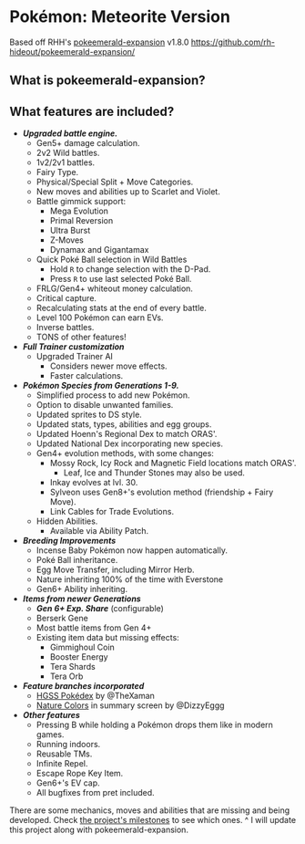 # Pokémon: Meteorite Version

Based off RHH's [pokeemerald-expansion](https://github.com/rh-hideout/pokeemerald-expansion) v1.8.0 https://github.com/rh-hideout/pokeemerald-expansion/

## What is pokeemerald-expansion?

## What features are included?
- ***Upgraded battle engine.***
    - Gen5+ damage calculation.
    - 2v2 Wild battles.
    - 1v2/2v1 battles.
    - Fairy Type.
    - Physical/Special Split + Move Categories.
    - New moves and abilities up to Scarlet and Violet.
    - Battle gimmick support:
        - Mega Evolution
        - Primal Reversion
        - Ultra Burst
        - Z-Moves
        - Dynamax and Gigantamax
    - Quick Poké Ball selection in Wild Battles
        - Hold `R` to change selection with the D-Pad.
        - Press `R` to use last selected Poké Ball.
    - FRLG/Gen4+ whiteout money calculation.
    - Critical capture.
    - Recalculating stats at the end of every battle.
    - Level 100 Pokémon can earn EVs.
    - Inverse battles.
    - TONS of other features!
- ***Full Trainer customization***
    - Upgraded Trainer AI
        - Considers newer move effects.
        - Faster calculations.
- ***Pokémon Species from Generations 1-9.***
    - Simplified process to add new Pokémon.
    - Option to disable unwanted families.
    - Updated sprites to DS style.
    - Updated stats, types, abilities and egg groups.
    - Updated Hoenn's Regional Dex to match ORAS'.
    - Updated National Dex incorporating new species.
    - Gen4+ evolution methods, with some changes:
        - Mossy Rock, Icy Rock and Magnetic Field locations match ORAS'.
            - Leaf, Ice and Thunder Stones may also be used.
        - Inkay evolves at lvl. 30.
        - Sylveon uses Gen8+'s evolution method (friendship + Fairy Move).
        - Link Cables for Trade Evolutions.
    - Hidden Abilities.
        - Available via Ability Patch.
- ***Breeding Improvements***
    - Incense Baby Pokémon now happen automatically.
    - Poké Ball inheritance.
    - Egg Move Transfer, including Mirror Herb.
    - Nature inheriting 100% of the time with Everstone
    - Gen6+ Ability inheriting.
- ***Items from newer Generations***
    - ***Gen 6+ Exp. Share*** (configurable)
    - Berserk Gene
    - Most battle items from Gen 4+
    - Existing item data but missing effects:
        - Gimmighoul Coin
        - Booster Energy
        - Tera Shards
        - Tera Orb
- ***Feature branches incorporated***
    - [HGSS Pokédex](https://github.com/TheXaman/pokeemerald/tree/tx_pokedexPlus_hgss) by @TheXaman
    - [Nature Colors](https://github.com/DizzyEggg/pokeemerald/tree/nature_color) in summary screen by @DizzyEggg
- ***Other features***
    - Pressing B while holding a Pokémon drops them like in modern games.
    - Running indoors.
    - Reusable TMs.
    - Infinite Repel.
    - Escape Rope Key Item.
    - Gen6+'s EV cap.
    - All bugfixes from pret included.

There are some mechanics, moves and abilities that are missing and being developed. Check [the project's milestones](https://github.com/rh-hideout/pokeemerald-expansion/milestones) to see which ones.
^ I will update this project along with pokeemerald-expansion.
